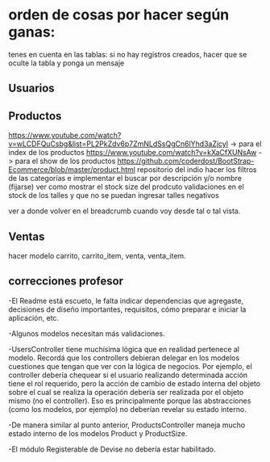# orden de cosas por hacer según ganas:


tenes en cuenta en las tablas: si no hay registros creados, hacer que se oculte la tabla y ponga un mensaje


## Usuarios

## Productos
https://www.youtube.com/watch?v=wLCDFQuCsbg&list=PL2PkZdv6p7ZmNLdSsQgCn6lYhd3aZjcyl -> para el index de los productos
https://www.youtube.com/watch?v=kXaCfXUNsAw -> para el show de los productos
https://github.com/coderdost/BootStrap-Ecommerce/blob/master/product.html repositorio del indio
hacer los filtros de las categorías e implementar el buscar por descripción y/o nombre (fijarse)
ver como mostrar el stock size del prodcuto
validaciones en el stock de los talles y que no se puedan ingresar talles negativos

ver a donde volver en el breadcrumb cuando voy desde tal o tal vista.

## Ventas
hacer modelo carrito, carrito_item, venta, venta_item.



## correcciones profesor
-El Readme está escueto, le falta indicar dependencias que agregaste, decisiones de diseño importantes, requisitos, cómo preparar e iniciar la aplicación, etc.

-Algunos modelos necesitan más validaciones.

-UsersController tiene muchísima lógica que en realidad pertenece al modelo. Recordá que los controllers debieran delegar en los modelos cuestiones que tengan que ver con la lógica de negocios. Por ejemplo, el controller debería chequear si el usuario realizando determinada acción tiene el rol requerido, pero la acción de cambio de estado interna del objeto sobre el cual se realiza la operación debería ser realizada por el objeto mismo (no el controller). Eso es principalmente porque las abstracciones (como los modelos, por ejemplo) no deberían revelar su estado interno.

-De manera similar al punto anterior, ProductsController maneja mucho estado interno de los modelos Product y ProductSize.

-El módulo Registerable de Devise no debería estar habilitado.